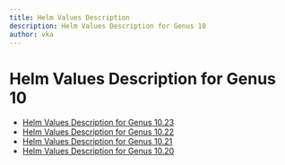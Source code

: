 ```yaml
---
title: Helm Values Description
description: Helm Values Description for Genus 10
author: vka
---
```


# Helm Values Description for Genus 10

- [Helm Values Description for Genus 10.23](genus-10.23.md)
- [Helm Values Description for Genus 10.22](genus-10.22.md)
- [Helm Values Description for Genus 10.21](genus-10.21.md)
- [Helm Values Description for Genus 10.20](genus-10.20.md)

